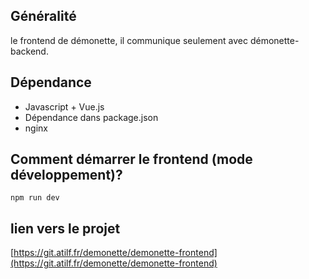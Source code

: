 ## Généralité
le frontend de démonette, il communique seulement avec démonette-backend.

## Dépendance
- Javascript + Vue.js
- Dépendance dans package.json
- nginx

## Comment démarrer le frontend (mode développement)?
`npm run dev`

## lien vers le projet
[https://git.atilf.fr/demonette/demonette-frontend](https://git.atilf.fr/demonette/demonette-frontend)

